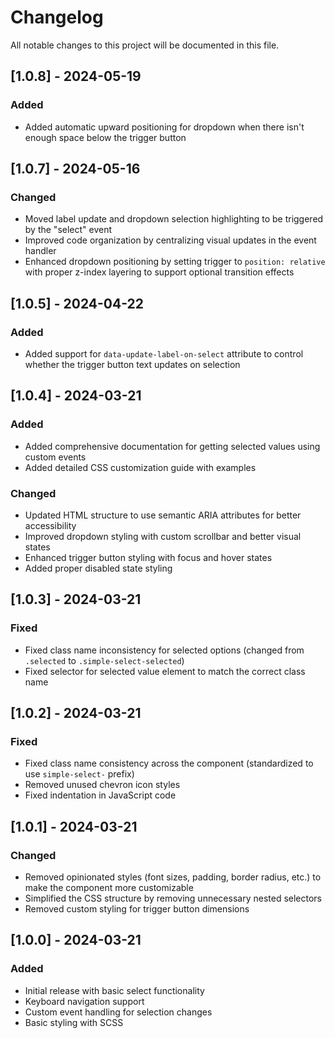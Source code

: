 # Changelog

All notable changes to this project will be documented in this file.

## [1.0.8] - 2024-05-19

### Added

- Added automatic upward positioning for dropdown when there isn't enough space below the trigger button

## [1.0.7] - 2024-05-16

### Changed

- Moved label update and dropdown selection highlighting to be triggered by the "select" event
- Improved code organization by centralizing visual updates in the event handler
- Enhanced dropdown positioning by setting trigger to `position: relative` with proper z-index layering to support optional transition effects

## [1.0.5] - 2024-04-22

### Added

- Added support for `data-update-label-on-select` attribute to control whether the trigger button text updates on selection

## [1.0.4] - 2024-03-21

### Added

- Added comprehensive documentation for getting selected values using custom events
- Added detailed CSS customization guide with examples

### Changed

- Updated HTML structure to use semantic ARIA attributes for better accessibility
- Improved dropdown styling with custom scrollbar and better visual states
- Enhanced trigger button styling with focus and hover states
- Added proper disabled state styling

## [1.0.3] - 2024-03-21

### Fixed

- Fixed class name inconsistency for selected options (changed from `.selected` to `.simple-select-selected`)
- Fixed selector for selected value element to match the correct class name

## [1.0.2] - 2024-03-21

### Fixed

- Fixed class name consistency across the component (standardized to use `simple-select-` prefix)
- Removed unused chevron icon styles
- Fixed indentation in JavaScript code

## [1.0.1] - 2024-03-21

### Changed

- Removed opinionated styles (font sizes, padding, border radius, etc.) to make the component more customizable
- Simplified the CSS structure by removing unnecessary nested selectors
- Removed custom styling for trigger button dimensions

## [1.0.0] - 2024-03-21

### Added

- Initial release with basic select functionality
- Keyboard navigation support
- Custom event handling for selection changes
- Basic styling with SCSS
